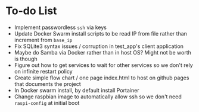 # To-do List

* Implement passwordless `ssh` via keys
* Update Docker Swarm install scripts to be read IP from file rather than increment from `base_ip`
* Fix SQLite3 syntax issues / corruption in test_app's client application
* Maybe do Samba via Docker rather than in host OS? Might not be worth is though
* Figure out how to get services to wait for other services so we don't rely on infinite restart policy
* Create simple flow chart / one page index.html to host on github pages that documents the project
* In Docker swarm install, by default install Portainer
* Change raspbian image to automatically allow ssh so we don't need `raspi-config` at initial boot
